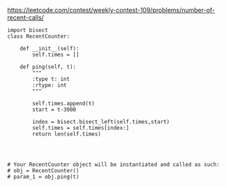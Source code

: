 <https://leetcode.com/contest/weekly-contest-109/problems/number-of-recent-calls/>
```
import bisect
class RecentCounter:

    def __init__(self):
        self.times = []

    def ping(self, t):
        """
        :type t: int
        :rtype: int
        """

        self.times.append(t)
        start = t-3000
        
        index = bisect.bisect_left(self.times,start)
        self.times = self.times[index:]
        return len(self.times)
        
        


# Your RecentCounter object will be instantiated and called as such:
# obj = RecentCounter()
# param_1 = obj.ping(t)
```
